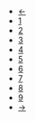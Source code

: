 <ul class="nav-pagination">
	<!-- ideally, you'd use an icon font for the arrows -->
	<li class="nav-pageitem"><a rel="prev" class="nav-prev" href="#">&larr;</a></li>
	<li class="nav-pageitem"><a href="#">1</a></li>
	<li class="nav-pageitem selected"><a href="#">2</a></li>
	<li class="nav-pageitem"><a href="#">3</a></li>
	<li class="nav-pageitem"><a href="#">4</a></li>
	<li class="nav-pageitem"><a href="#">5</a></li>
	<li class="nav-pageitem"><a href="#">6</a></li>
	<li class="nav-pageitem"><a href="#">7</a></li>
	<li class="nav-pageitem"><a href="#">8</a></li>
	<li class="nav-pageitem"><a href="#">9</a></li>
	<li class="nav-pageitem"><a rel="next" class="nav-next" href="#">&rarr;</a></li>	
</ul>
